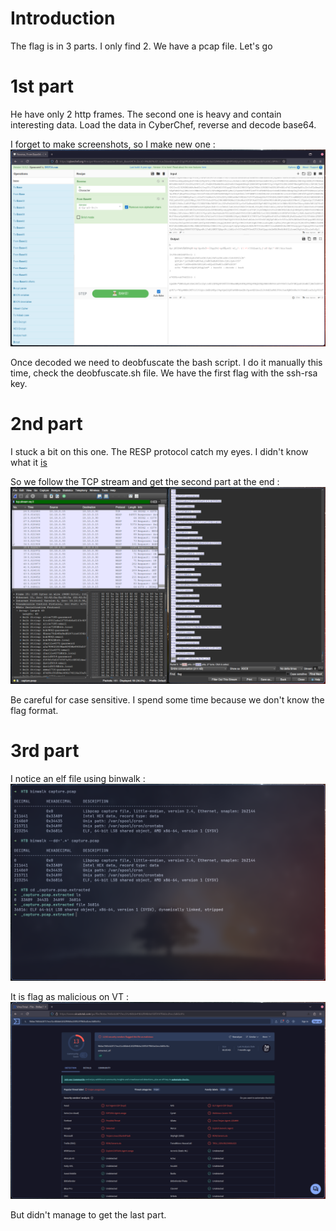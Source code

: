 # Introduction

The flag is in 3 parts. I only find 2.
We have a pcap file. Let's go

# 1st part

He have only 2 http frames. The second one is heavy and contain interesting data. Load the data in CyberChef, reverse and decode base64.

I forget to make screenshots, so I make new one :
![CyberChef](./assets/2024-10-08T21:38:10,624043836+02:00.png)

Once decoded we need to deobfuscate the bash script. I do it manually this time, check the deobfuscate.sh file. We have the first flag with the ssh-rsa key.

# 2nd part

I stuck a bit on this one.
The RESP protocol catch my eyes. I didn't know what it [is](https://redis.io/docs/latest/develop/reference/protocol-spec/)

So we follow the TCP stream and get the second part at the end :
![Stream](./assets/2024-09-26T23:45:12,168876041+02:00.png)

Be careful for case sensitive. I spend some time because we don't know the flag format.

# 3rd part

I notice an elf file using binwalk :
![Binwalk](./assets/2024-09-26T23:52:06,269750605+02:00.png)

It is flag as malicious on VT :
![VT](./assets/2024-09-27T10:48:09,269461495+02:00.png)

But didn't manage to get the last part.
